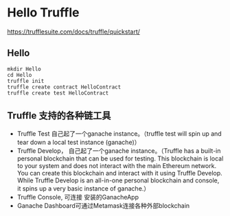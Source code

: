 # Hello Truffle

https://trufflesuite.com/docs/truffle/quickstart/

## Hello

```
mkdir Hello
cd Hello
truffle init
truffle create contract HelloContract
truffle create test HelloContract
```

## Truffle 支持的各种链工具

* Truffle Test 自己起了一个ganache instance。（truffle test will spin up and tear down a local test instance (ganache)）
* Truffle Develop， 自己起了一个ganache instance。（Truffle has a built-in personal blockchain that can be used for testing. This blockchain is local to your system and does not interact with the main Ethereum network. You can create this blockchain and interact with it using Truffle Develop. While Truffle Develop is an all-in-one personal blockchain and console, it spins up a very basic instance of ganache.）
* Truffle Console, 可连接 安装的GanacheApp
* Ganache Dashboard可通过Metamask连接各种外部blockchain